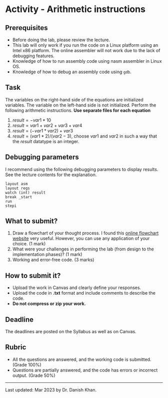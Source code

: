 

# Activity - Arithmetic instructions

## Prerequisites

- Before doing the lab, please review the lecture.
- This lab will only work if you run the code on a Linux platform using an Intel x86 platform. The online assembler will not work due to the lack of debugging features.
- Knowledge of how to run assembly code using nasm assembler in Linux OS.
- Knowledge of how to debug an assembly code using `gdb`.

## Task

The variables on the right-hand side of the equations are initialized variables. The variable on the left-hand side is not initialized. Perform the following arithmetic instructions.
__Use separate files for each equation__

1. $result=-var1*10$
2. $result = var1+var2+var3+var4$
3. $result = (-var1*var2)+var3$
4. $result=(var1*2)/(var2-3)$, choose $var1$ and $var2$ in such a way that the $result$ datatype is an integer.

## Debugging parameters

I recommend using the following debugging parameters to display results. See the lecture contents for the explanation.

```
layout asm
layout regs
watch (int) result
break _start
run
stepi
```

## What to submit?

1. Draw a flowchart of your thought process. I found this [online flowchart website](http://www.draw.io/) very useful. However, you can use any application of your choice. (1 mark)
2. What were your challenges in performing the lab (from design to the implementation phases)? (1 mark)
3. Working and error-free code. (3 marks)

## How to submit it?

- Upload the work in Canvas and clearly define your responses.
- Upload the code in __.txt__ format and include comments to describe the code.
- __Do not compress or zip your work.__

## Deadline

The deadlines are posted on the Syllabus as well as on Canvas.

## Rubric

- All the questions are answered, and the working code is submitted. (Grade 100%)
- Questions are partially answered, and the code has errors or incorrect output. (Grade 50%)

------

Last updated: Mar 2023 by Dr. Danish Khan. 